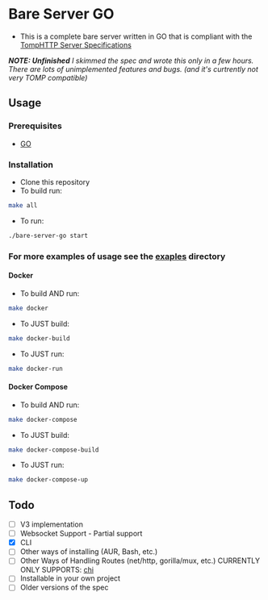 # Bare Server GO

- This is a complete bare server written in GO that is compliant with the [TompHTTP Server Specifications](https://github.com/tomphttp/specifications)

***NOTE: Unfinished*** *I skimmed the spec and wrote this only in a few hours. There are lots of unimplemented features and bugs. (and it's curtrently not very TOMP compatible)*
## Usage

### Prerequisites

- [GO](https://golang.org/doc/install)

### Installation

- Clone this repository
- To build run:
```bash
make all
```
- To run:
```bash
./bare-server-go start
```

### For more examples of usage see the [exaples](./examples) directory

#### Docker 

- To build AND run:
```bash
make docker
```

- To JUST build:
```bash
make docker-build
```

- To JUST run:
```bash
make docker-run
```

#### Docker Compose

- To build AND run:
```bash
make docker-compose
```

- To JUST build:
```bash
make docker-compose-build
```

- To JUST run:
```bash
make docker-compose-up
```

## Todo 

- [ ] V3 implementation
- [ ] Websocket Support - Partial support
- [x] CLI
- [ ] Other ways of installing (AUR, Bash, etc.)
- [ ] Other Ways of Handling Routes (net/http, gorilla/mux, etc.) CURRENTLY ONLY SUPPORTS: [chi](https://github.com/go-chi/chi)
- [ ] Installable in your own project
- [ ] Older versions of the spec
